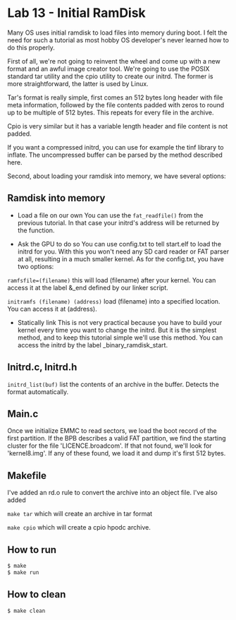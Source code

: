 # Lab 13 - Initial RamDisk

Many OS uses initial ramdisk to load files into memory during boot. I felt the need for such a tutorial as most hobby OS developer's never learned how to do this properly.

First of all, we're not going to reinvent the wheel and come up with a new format and an awful image creator tool. We're going to use the POSIX standard tar utility and the cpio utility to create our initrd. The former is more straightforward, the latter is used by Linux.

Tar's format is really simple, first comes an 512 bytes long header with file meta information, followed by the file contents padded with zeros to round up to be multiple of 512 bytes. This repeats for every file in the archive.

Cpio is very similar but it has a variable length header and file content is not padded.

If you want a compressed initrd, you can use for example the tinf library to inflate. The uncompressed buffer can be parsed by the method described here.

Second, about loading your ramdisk into memory, we have several options:

## Ramdisk into memory

* Load a file on our own
You can use the ```fat_readfile()``` from the previous tutorial. In that case your initrd's address will be returned by the function.

* Ask the GPU to do so
You can use config.txt to tell start.elf to load the initrd for you. With this you won't need any SD card reader or FAT parser at all, resulting in a much smaller kernel. As for the config.txt, you have two options:

```ramfsfile=(filename)``` this will load (filename) after your kernel. You can access it at the label &_end defined by our linker script.

```initramfs (filename) (address)``` load (filename) into a specified location. You can access it at (address).

* Statically link
This is not very practical because you have to build your kernel every time you want to change the initrd. But it is the simplest method, and to keep this tutorial simple we'll use this method. You can access the initrd by the label _binary_ramdisk_start.




## Initrd.c, Initrd.h
```initrd_list(buf)``` list the contents of an archive in the buffer. Detects the format automatically.

## Main.c
Once we initialize EMMC to read sectors, we load the boot record of the first partition. If the BPB describes a valid FAT partition, we find the starting cluster for the file 'LICENCE.broadcom'. If that not found, we'll look for 'kernel8.img'. If any of these found, we load it and dump it's first 512 bytes.  


## Makefile
I've added an rd.o rule to convert the archive into an object file. I've also added  

```make tar``` which will create an archive in tar format

```make cpio``` which will create a cpio hpodc archive.


## How to run
```sh
$ make
$ make run
```

## How to clean
```sh
$ make clean
```

